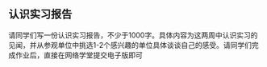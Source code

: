 
## 认识实习报告

请同学们写一份认识实习报告，不少于1000字。具体内容为这两周中认识实习的见闻，并从参观单位中挑选1-2个感兴趣的单位具体谈谈自己的感受。请同学们完成作业后，直接在网络学堂提交电子版即可
